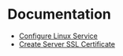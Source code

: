 # Documentation

* [Configure Linux Service](app.service.linux.md)
* [Create Server SSL Certificate](app.ssl.certificate.md)
